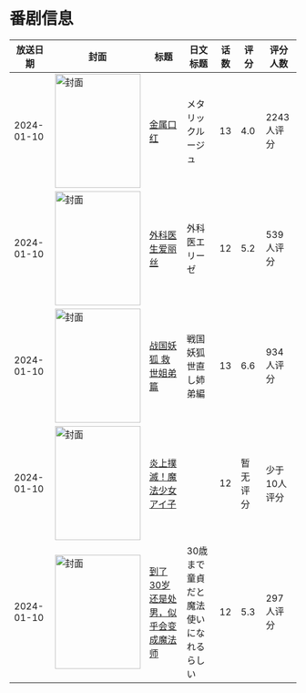 # 番剧信息

|放送日期|封面|标题|日文标题|话数|评分|评分人数|
|---|---|---|---|---|---|---|
|2024-01-10|<img src="https://lain.bgm.tv/pic/cover/c/aa/72/425595_E7WOC.jpg" alt="封面" style="width:150px;height:200px;object-fit:cover;">|[金属口红](https://bangumi.tv/subject/425595)|メタリックルージュ|13|4.0|2243人评分|
|2024-01-10|<img src="https://lain.bgm.tv/pic/cover/c/5c/3b/422153_hcfFd.jpg" alt="封面" style="width:150px;height:200px;object-fit:cover;">|[外科医生爱丽丝](https://bangumi.tv/subject/422153)|外科医エリーゼ|12|5.2|539人评分|
|2024-01-10|<img src="https://lain.bgm.tv/pic/cover/c/8d/58/449725_Eey99.jpg" alt="封面" style="width:150px;height:200px;object-fit:cover;">|[战国妖狐 救世姐弟篇](https://bangumi.tv/subject/449725)|戦国妖狐 世直し姉弟編|13|6.6|934人评分|
|2024-01-10|<img src="https://lain.bgm.tv/pic/cover/c/ae/3e/469436_MS8IC.jpg" alt="封面" style="width:150px;height:200px;object-fit:cover;">|[炎上撲滅！魔法少女アイ子](https://bangumi.tv/subject/469436)||12|暂无评分|少于10人评分|
|2024-01-10|<img src="https://lain.bgm.tv/pic/cover/c/a6/af/445708_eM6dm.jpg" alt="封面" style="width:150px;height:200px;object-fit:cover;">|[到了30岁还是处男，似乎会变成魔法师](https://bangumi.tv/subject/445708)|30歳まで童貞だと魔法使いになれるらしい|12|5.3|297人评分|
